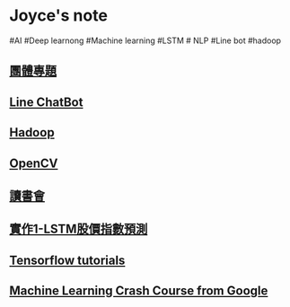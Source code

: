 # Joyce's note
#AI #Deep learnong #Machine learning #LSTM # NLP #Line bot #hadoop

## [團體專題](https://github.com/shlmtyu/note/blob/cedbbf17e11a1882938f6596479e2646069760e1/topic/topic.md)

## [Line ChatBot](https://github.com/shlmtyu/note/blob/013e2d2f7d18595fce5833f2bd6aa731e6ee33ab/chatbot/chatbot.md)

## [Hadoop](https://reurl.cc/k7Lrv3)

## [OpenCV](https://reurl.cc/Vj5LLY)

## [讀書會](https://reurl.cc/qO1Lg3)

## [實作1-LSTM股價指數預測](https://reurl.cc/l9VWyj)

## [Tensorflow tutorials](https://reurl.cc/Vj6xAR)

## [Machine Learning Crash Course from Google](https://reurl.cc/qOdWg3)

